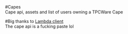 #Capes
<br/>
Cape api, assets and list of users owning a TPCWare Cape

#Big thanks to <a href = "https://github.com/lambda-client">Lambda client</a> 
<br/>
The cape api is a fucking paste lol
